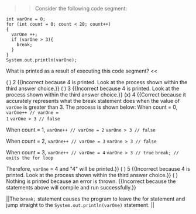 >>Consider the following code segment:</p>
<pre><code class="java language-java">int varOne = 0;
for (int count = 0; count &lt; 20; count++)
{
  varOne ++;
  if (varOne &gt; 3){
    break;
  }
}
System.out.println(varOne);
</code></pre>
<p>What is printed as a result of executing this code segment? <<

( ) 2 {{Incorrect because 4 is printed. Look at the process shown within the third answer choice.}}
( ) 3 {{Incorrect because 4 is printed. Look at the process shown within the third answer choice.}}
(x) 4 {{Correct because it accurately represents what the break statement does when the value of <code>varOne</code> is greater than 3.
The process is shown below:
When count = 0, 
<code>varOne++ // varOne = 1</code>
<code>varOne &gt; 3 // false</code></p>
<p>When count = 1, 
<code>varOne++ // varOne = 2</code>
<code>varOne &gt; 3 // false</code></p>
<p>When count = 2, 
<code>varOne++ // varOne = 3</code>
<code>varOne &gt; 3 // false</code></p>
<p>When count = 3, 
<code>varOne++ // varOne = 4</code>
<code>varOne &gt; 3 // true</code>
<code>break; // exits the for loop</code></p>
<p>Therefore, <code>varOne</code> = 4 and "4" will be printed.}}
( ) 5 {{Incorrect because 4 is printed. Look at the process shown within the third answer choice.}}
( ) Nothing is printed because an error is thrown. {{Incorrect because the statements above will compile and run successfully.}}

||The <code>break;</code> statement causes the program to leave the for statement and jump straight to the <code>System.out.println(varOne)</code> statement. ||

